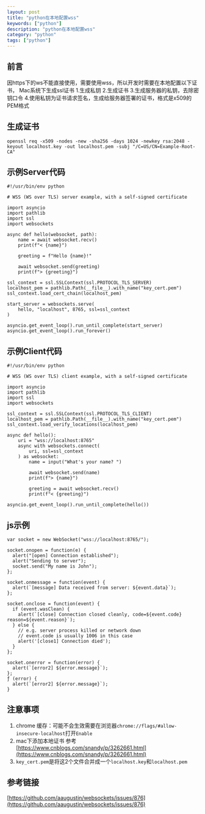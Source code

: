 ```yaml
---
layout: post
title: "python在本地配置wss"
keywords: ["python"]
description: "python在本地配置wss"
category: "python"
tags: ["python"]
---
```


## 前言
因https下的ws不能直接使用，需要使用wss，所以开发时需要在本地配置以下证书，
Mac系统下生成ssl证书 1.生成私钥 2.生成证书 3.生成服务器的私钥，去除密钥口令 4.使用私钥为证书请求签名，生成给服务器签署的证书，格式是x509的PEM格式


## 生成证书
```
openssl req -x509 -nodes -new -sha256 -days 1024 -newkey rsa:2048 -keyout localhost.key -out localhost.pem -subj "/C=US/CN=Example-Root-CA"
```

## 示例Server代码
```
#!/usr/bin/env python

# WSS (WS over TLS) server example, with a self-signed certificate

import asyncio
import pathlib
import ssl
import websockets

async def hello(websocket, path):
    name = await websocket.recv()
    print(f"< {name}")

    greeting = f"Hello {name}!"

    await websocket.send(greeting)
    print(f"> {greeting}")

ssl_context = ssl.SSLContext(ssl.PROTOCOL_TLS_SERVER)
localhost_pem = pathlib.Path(__file__).with_name("key_cert.pem")
ssl_context.load_cert_chain(localhost_pem)

start_server = websockets.serve(
    hello, "localhost", 8765, ssl=ssl_context
)

asyncio.get_event_loop().run_until_complete(start_server)
asyncio.get_event_loop().run_forever()
```

## 示例Client代码
```
#!/usr/bin/env python

# WSS (WS over TLS) client example, with a self-signed certificate

import asyncio
import pathlib
import ssl
import websockets

ssl_context = ssl.SSLContext(ssl.PROTOCOL_TLS_CLIENT)
localhost_pem = pathlib.Path(__file__).with_name("key_cert.pem")
ssl_context.load_verify_locations(localhost_pem)

async def hello():
    uri = "wss://localhost:8765"
    async with websockets.connect(
        uri, ssl=ssl_context
    ) as websocket:
        name = input("What's your name? ")

        await websocket.send(name)
        print(f"> {name}")

        greeting = await websocket.recv()
        print(f"< {greeting}")

asyncio.get_event_loop().run_until_complete(hello())
```

## js示例
```
var socket = new WebSocket("wss://localhost:8765/");

socket.onopen = function(e) {
  alert("[open] Connection established");
  alert("Sending to server");
  socket.send("My name is John");
};

socket.onmessage = function(event) {
  alert(`[message] Data received from server: ${event.data}`);
};

socket.onclose = function(event) {
  if (event.wasClean) {
    alert(`[close] Connection closed cleanly, code=${event.code} reason=${event.reason}`);
  } else {
    // e.g. server process killed or network down
    // event.code is usually 1006 in this case
    alert('[close1] Connection died');
  }
};

socket.onerror = function(error) {
  alert(`[error2] ${error.message}`);
};
ƒ (error) {
  alert(`[error2] ${error.message}`);
}

```
## 注意事项
1. chrome 缓存：可能不会生效需要在浏览器`chrome://flags/#allow-insecure-localhost`打开`Enable`
2. mac下添加本地证书 参考 
[https://www.cnblogs.com/snandy/p/3262661.html](https://www.cnblogs.com/snandy/p/3262661.html)
3. `key_cert.pem`是将这2个文件合并成一个`localhost.key`和`localhost.pem`

## 参考链接

[https://github.com/aaugustin/websockets/issues/876](https://github.com/aaugustin/websockets/issues/876)